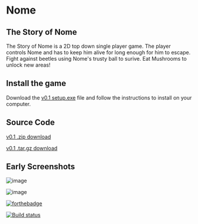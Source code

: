 # Nome
## The Story of Nome

The Story of Nome is a 2D top down single player game. The player controls Nome and has to keep him alive for long enough for him to escape. Fight against beetles using Nome's trusty ball to surive. Eat Mushrooms to unlock new areas!

## Install the game 
Download the <a href="https://github.com/thingmonster/nome/releases/download/v0.2/setup.exe" target="_blank">v0.1 setup.exe</a> file and follow the instructions to install on your computer.

## Source Code
<a href="https://github.com/thingmonster/nome/archive/v0.2.zip">v0.1 .zip download</a>

<a href="https://github.com/thingmonster/nome/archive/v0.2.tar.gz">v0.1 .tar.gz download</a>

## Early Screenshots
![image](https://user-images.githubusercontent.com/24362260/38470049-8bb83bd8-3b55-11e8-87a6-e9020be6b5e0.png)

![image](https://user-images.githubusercontent.com/24362260/38470037-6ad6ff4e-3b55-11e8-989d-e44cbaeb0155.png)

[![forthebadge](https://forthebadge.com/images/badges/made-with-c-plus-plus.svg)](https://forthebadge.com)

[![Build status](https://ci.appveyor.com/api/projects/status/pf80ga951mt102yy?svg=true)](https://ci.appveyor.com/project/EarlMurray/nome)
